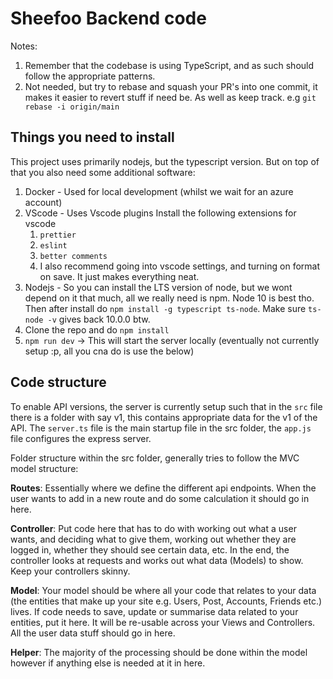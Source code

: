 # Sheefoo Backend code

Notes:

1. Remember that the codebase is using TypeScript, and as such should follow the appropriate patterns.
2. Not needed, but try to rebase and squash your PR's into one commit, it makes it easier to revert stuff if need be. As well as keep track. e.g `git rebase -i origin/main`
## Things you need to install

This project uses primarily nodejs, but the typescript version. But on top of that you also need some additional software:

1. Docker - Used for local development (whilst we wait for an azure account)
2. VScode - Uses Vscode plugins
   Install the following extensions for vscode
    1. `prettier`
    2. `eslint`
    3. `better comments`
    4. I also recommend going into vscode settings, and turning on format on save. It just makes everything neat.
3. Nodejs - So you can install the LTS version of node, but we wont depend on it that much, all we really need is npm. Node 10 is best tho. Then after install do `npm install -g typescript ts-node`. Make sure `ts-node -v` gives back 10.0.0 btw.
4. Clone the repo and do `npm install`
5. `npm run dev` -> This will start the server locally (eventually not currently setup :p, all you cna do is use the below)

## Code structure

To enable API versions, the server is currently setup such that in the `src` file there is a folder with say v1, this contains appropriate data for the v1 of the API. The `server.ts` file is the main startup file in the src folder, the `app.js` file configures the express server.

Folder structure within the src folder, generally tries to follow the MVC model structure:

**Routes**: Essentially where we define the different api endpoints. When the user wants to add in a new route and do some calculation it should go in here.

**Controller**: Put code here that has to do with working out what a user wants, and deciding what to give them, working out whether they are logged in, whether they should see certain data, etc. In the end, the controller looks at requests and works out what data (Models) to show. Keep your controllers skinny.

**Model**: Your model should be where all your code that relates to your data (the entities that make up your site e.g. Users, Post, Accounts, Friends etc.) lives. If code needs to save, update or summarise data related to your entities, put it here. It will be re-usable across your Views and Controllers. All the user data stuff should go in here.

**Helper**: The majority of the processing should be done within the model however if anything else is needed at it in here.
